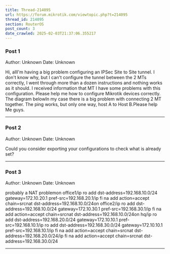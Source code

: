 ```yaml
---
title: Thread-214095
url: https://forum.mikrotik.com/viewtopic.php?t=214095
thread_id: 214095
section: RouterOS
post_count: 3
date_crawled: 2025-02-03T21:37:06.355217
---
```


### Post 1
Author: Unknown
Date: Unknown

Hi, allI'm having a big problem configuring an IPSec Site to Site tunnel. I don't know why, but I can't configure the tunnel between the 2 MTs correctly, I went through more than a dozen instructions and nothing works as it should. I received information that MT I have some problems with this configuration. Please help me how to configure Mikrotik devices correctly. The diagram belowIn my case there is a big problem with connecting 2 MT together. The ping works, but only one way, host A to Host B.Please help Me guys.

---
### Post 2
Author: Unknown
Date: Unknown

Could you consider exporting your configurations to check what is already set?

---
### Post 3
Author: Unknown
Date: Unknown

probably a NAT problemon office1/ip ro add dst-address=192.168.10.0/24 gateway=172.10.20.1 pref-src=192.168.20.1/ip fi na add action=accept chain=srcnat dst-address=192.168.10.0/24on office2/ip ro add dst-address=192.168.10.0/24 gateway=172.10.30.1 pref-src=192.168.30.1/ip fi na add action=accept chain=srcnat dst-address=192.168.10.0/24on hq/ip ro add dst-address=192.168.20.0/24 gateway=172.10.10.1 pref-src=192.168.10.1/ip ro add dst-address=192.168.30.0/24 gateway=172.10.10.1 pref-src=192.168.10.1/ip fi na add action=accept chain=srcnat dst-address=192.168.20.0/24/ip fi na add action=accept chain=srcnat dst-address=192.168.30.0/24

---
